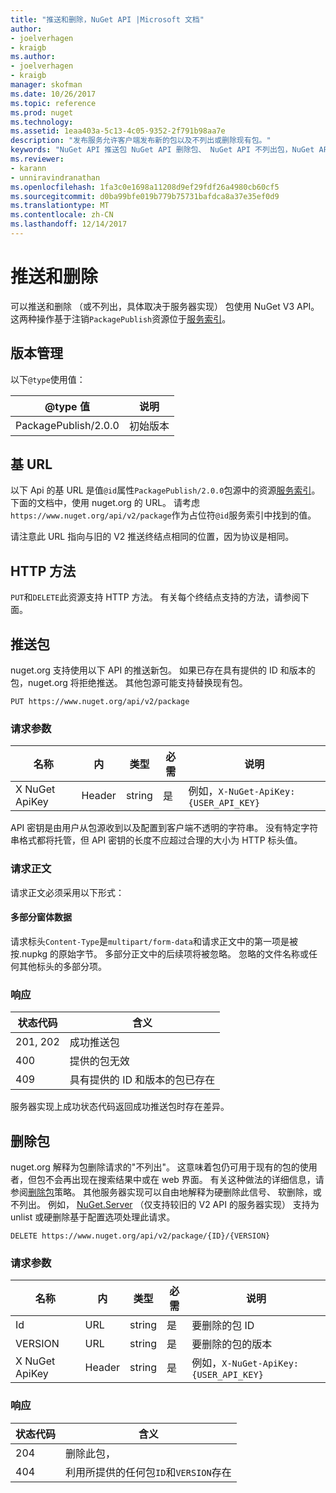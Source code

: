 ```yaml
---
title: "推送和删除，NuGet API |Microsoft 文档"
author:
- joelverhagen
- kraigb
ms.author:
- joelverhagen
- kraigb
manager: skofman
ms.date: 10/26/2017
ms.topic: reference
ms.prod: nuget
ms.technology: 
ms.assetid: 1eaa403a-5c13-4c05-9352-2f791b98aa7e
description: "发布服务允许客户端发布新的包以及不列出或删除现有包。"
keywords: "NuGet API 推送包 NuGet API 删除包、 NuGet API 不列出包，NuGet API 上载包、 NuGet API 创建包"
ms.reviewer:
- karann
- unniravindranathan
ms.openlocfilehash: 1fa3c0e1698a11208d9ef29fdf26a4980cb60cf5
ms.sourcegitcommit: d0ba99bfe019b779b75731bafdca8a37e35ef0d9
ms.translationtype: MT
ms.contentlocale: zh-CN
ms.lasthandoff: 12/14/2017
---
```

# <a name="push-and-delete"></a>推送和删除

可以推送和删除 （或不列出，具体取决于服务器实现） 包使用 NuGet V3 API。
这两种操作基于注销`PackagePublish`资源位于[服务索引](service-index.md)。

## <a name="versioning"></a>版本管理

以下`@type`使用值：

@type 值          | 说明
-------------------- | -----
PackagePublish/2.0.0 | 初始版本

## <a name="base-url"></a>基 URL

以下 Api 的基 URL 是值`@id`属性`PackagePublish/2.0.0`包源中的资源[服务索引](service-index.md)。 下面的文档中，使用 nuget.org 的 URL。 请考虑`https://www.nuget.org/api/v2/package`作为占位符`@id`服务索引中找到的值。

请注意此 URL 指向与旧的 V2 推送终结点相同的位置，因为协议是相同。

## <a name="http-methods"></a>HTTP 方法

`PUT`和`DELETE`此资源支持 HTTP 方法。 有关每个终结点支持的方法，请参阅下面。

## <a name="push-a-package"></a>推送包

nuget.org 支持使用以下 API 的推送新包。 如果已存在具有提供的 ID 和版本的包，nuget.org 将拒绝推送。 其他包源可能支持替换现有包。

```
PUT https://www.nuget.org/api/v2/package
```

### <a name="request-parameters"></a>请求参数

名称           | 内     | 类型   | 必需 | 说明
-------------- | ------ | ------ | -------- | -----
X NuGet ApiKey | Header | string | 是      | 例如，`X-NuGet-ApiKey: {USER_API_KEY}`

API 密钥是由用户从包源收到以及配置到客户端不透明的字符串。 没有特定字符串格式都将托管，但 API 密钥的长度不应超过合理的大小为 HTTP 标头值。

### <a name="request-body"></a>请求正文

请求正文必须采用以下形式：

#### <a name="multipart-form-data"></a>多部分窗体数据

请求标头`Content-Type`是`multipart/form-data`和请求正文中的第一项是被按.nupkg 的原始字节。 多部分正文中的后续项将被忽略。 忽略的文件名称或任何其他标头的多部分项。

### <a name="response"></a>响应

状态代码 | 含义
----------- | -------
201, 202    | 成功推送包
400         | 提供的包无效
409         | 具有提供的 ID 和版本的包已存在

服务器实现上成功状态代码返回成功推送包时存在差异。

## <a name="delete-a-package"></a>删除包

nuget.org 解释为包删除请求的"不列出"。 这意味着包仍可用于现有的包的使用者，但包不会再出现在搜索结果中或在 web 界面。 有关这种做法的详细信息，请参阅[删除包](../policies/deleting-packages.md)策略。 其他服务器实现可以自由地解释为硬删除此信号、 软删除，或不列出。 例如， [NuGet.Server](https://www.nuget.org/packages/NuGet.Server) （仅支持较旧的 V2 API 的服务器实现） 支持为 unlist 或硬删除基于配置选项处理此请求。

```
DELETE https://www.nuget.org/api/v2/package/{ID}/{VERSION}
```

### <a name="request-parameters"></a>请求参数

名称           | 内     | 类型   | 必需 | 说明
-------------- | ------ | ------ | -------- | -----
Id             | URL    | string | 是      | 要删除的包 ID
VERSION        | URL    | string | 是      | 要删除的包的版本
X NuGet ApiKey | Header | string | 是      | 例如，`X-NuGet-ApiKey: {USER_API_KEY}`

### <a name="response"></a>响应

状态代码 | 含义
----------- | -------
204         | 删除此包，
404         | 利用所提供的任何包`ID`和`VERSION`存在
